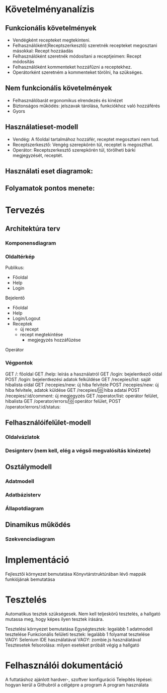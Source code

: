 # Követelményanalízis

## Funkcionális követelmények

- Vendégként recepteket megtekinteni.
- Felhasználóként(Receptszerkesztő) szeretnék recepteket megosztani másokkal: Recept hozzáadás
- Felhasználóként szeretnék módosítani a receptjeimen: Recept módosítás
- Felhasználóként kommenteket hozzáfűzni a receptekhez.
- Operátorként szeretném a kommenteket törölni, ha szükséges.

## Nem funkcionális követelmények

- Felhasználóbarát ergonomikus elrendezés és kinézet
- Biztonságos működés: jelszavak tárolása, funkciókhoz való hozzáférés
- Gyors

## Használatieset-modell

-  Vendég: A főoldal tartalmához hozzáfér, receptet megosztani nem tud.
-  Receptszerkesztő: Vengég szerepkörén túl, receptet is megoszthat.
-  Operátor: Receptszerkesztő szerepkörén túl, törölheti bárki megjegyzését, receptét.

## Használati eset diagramok:

## Folyamatok pontos menete:

# Tervezés

## Architektúra terv

### Komponensdiagram

### Oldaltérkép

Publikus:

- Főoldal
- Help
- Login

Bejelentő

- Főoldal
- Help
- Login/Logout
- Receptek
    + új recept
    + recept megtekintése
        * megjegyzés hozzáfűzése

Operátor

### Végpontok

GET /: főoldal
GET /help: leírás a használatról
GET /login: bejelentkező oldal
POST /login: bejelentkezési adatok felküldése
GET /recepies/list: saját hibalista oldal
GET /recepies/new: új hiba felvitele
POST /recepies/new: új hiba felvitele, adatok küldése
GET /recepies/:id: hiba adatai
POST /recepies/:id/comment: új megjegyzés
GET /operator/list: operátor felület, hibalista
GET /operator/errors/:id: operátor felület,
POST /operator/errors/:id/status: 

## Felhasználóifelület-modell

### Oldalvázlatok

### Designterv (nem kell, elég a végső megvalósítás kinézete)

## Osztálymodell

### Adatmodell

### Adatbázisterv

### Állapotdiagram

## Dinamikus működés

### Szekvenciadiagram

# Implementáció

Fejlesztői környezet bemutatása
Könyvtárstruktúrában lévő mappák funkiójának bemutatása

# Tesztelés

Automatikus tesztek szükségesek. Nem kell teljeskörű tesztelés, a hallgató mutassa meg, hogy képes ilyen tesztek írására.

Tesztelési környezet bemutatása
Egységtesztek: legalább 1 adatmodell tesztelése
Funkcionális felületi tesztek: legalább 1 folyamat tesztelése
VAGY: Selenium IDE használatával
VAGY: zombie.js használatával
Tesztesetek felsorolása: milyen eseteket próbált végig a hallgató

# Felhasználói dokumentáció

A futtatáshoz ajánlott hardver-, szoftver konfiguráció
Telepítés lépései: hogyan kerül a Githubról a célgépre a program
A program használata